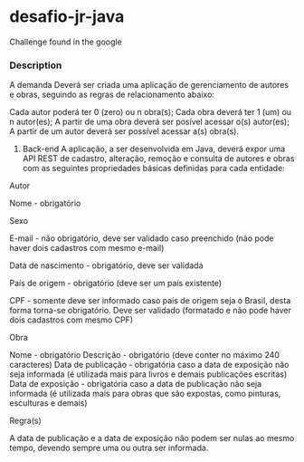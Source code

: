 # desafio-jr-java

Challenge found in the google

### Description

A demanda
Deverá ser criada uma aplicação de gerenciamento de autores e obras, seguindo as regras de relacionamento abaixo:

Cada autor poderá ter 0 (zero) ou n obra(s);
Cada obra deverá ter 1 (um) ou n autor(es);
A partir de uma obra deverá ser posível acessar o(s) autor(es);
A partir de um autor deverá ser possível acessar a(s) obra(s).


1) Back-end
A aplicação, a ser desenvolvida em Java, deverá expor uma API REST de cadastro, alteração, remoção e consulta de autores e obras com as seguintes propriedades básicas definidas para cada entidade:

Autor

Nome - obrigatório

Sexo

E-mail - não obrigatório, deve ser validado caso preenchido (não pode haver dois cadastros com mesmo e-mail)

Data de nascimento - obrigatório, deve ser validada

País de origem - obrigatório (deve ser um país existente)

CPF - somente deve ser informado caso país de origem seja o Brasil, desta forma torna-se obrigatório. Deve ser validado (formatado e não pode haver dois cadastros com mesmo CPF)


Obra

Nome - obrigatório
Descrição - obrigatório (deve conter no máximo 240 caracteres)
Data de publicação - obrigatória caso a data de exposição não seja informada (é utilizada mais para livros e demais publicações escritas)
Data de exposição - obrigatória caso a data de publicação não seja informada (é utilizada mais para obras que são expostas, como pinturas, esculturas e demais)


Regra(s)

A data de publicação e a data de exposição não podem ser nulas ao mesmo tempo, devendo sempre uma ou outra ser informada.
